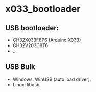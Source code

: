 # x033_bootloader
## USB bootloader:
- CH32X033F8P6 (Arduino X033)
- CH32V203C8T6
- ...
## USB Bulk
- Windows: WinUSB (auto load driver).
- Linux: libusb.
